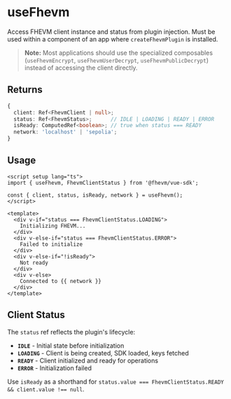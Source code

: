 # useFhevm

Access FHEVM client instance and status from plugin injection. Must be used within a component of an app where `createFhevmPlugin` is installed.

> **Note:** Most applications should use the specialized composables (`useFhevmEncrypt`, `useFhevmUserDecrypt`, `useFhevmPublicDecrypt`) instead of accessing the client directly.

## Returns

```typescript
{
  client: Ref<FhevmClient | null>;
  status: Ref<FhevmStatus>;      // IDLE | LOADING | READY | ERROR
  isReady: ComputedRef<boolean>; // true when status === READY
  network: 'localhost' | 'sepolia';
}
```

## Usage

```vue
<script setup lang="ts">
import { useFhevm, FhevmClientStatus } from '@fhevm/vue-sdk';

const { client, status, isReady, network } = useFhevm();
</script>

<template>
  <div v-if="status === FhevmClientStatus.LOADING">
    Initializing FHEVM...
  </div>
  <div v-else-if="status === FhevmClientStatus.ERROR">
    Failed to initialize
  </div>
  <div v-else-if="!isReady">
    Not ready
  </div>
  <div v-else>
    Connected to {{ network }}
  </div>
</template>
```

## Client Status

The `status` ref reflects the plugin's lifecycle:

- **`IDLE`** - Initial state before initialization
- **`LOADING`** - Client is being created, SDK loaded, keys fetched
- **`READY`** - Client initialized and ready for operations
- **`ERROR`** - Initialization failed

Use `isReady` as a shorthand for `status.value === FhevmClientStatus.READY && client.value !== null`.